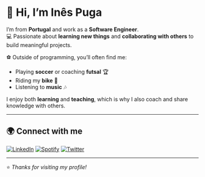 # 👋 Hi, I’m Inês Puga

I’m from **Portugal** and work as a **Software Engineer**.  
💻 Passionate about **learning new things** and **collaborating with others** to build meaningful projects.  

⚽ Outside of programming, you’ll often find me:  
- Playing **soccer** or coaching **futsal** 🏆  
- Riding my **bike** 🚴  
- Listening to **music** 🎶  

I enjoy both **learning** and **teaching**, which is why I also coach and share knowledge with others.  

---

## 🌍 Connect with me

[![LinkedIn](https://img.shields.io/badge/LinkedIn-0A66C2?style=for-the-badge&logo=linkedin&logoColor=white)](https://www.linkedin.com/in/inespuga13) [![Spotify](https://img.shields.io/badge/Spotify-1DB954?style=for-the-badge&logo=spotify&logoColor=white)](https://open.spotify.com/user/inespuga2002?si=4138d3830b774023) [![Twitter](https://img.shields.io/badge/Twitter-1DA1F2?style=for-the-badge&logo=twitter&logoColor=white)](https://twitter.com/InesPuga17)

---

⭐️ *Thanks for visiting my profile!*
